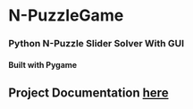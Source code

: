 # N-PuzzleGame
### Python N-Puzzle Slider Solver With GUI 
#### Built with Pygame
## Project Documentation [here](./N-PuzzleSolver.pdf)